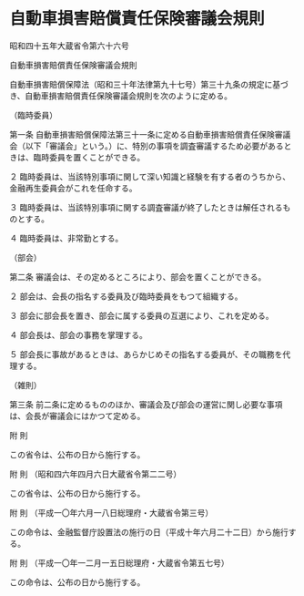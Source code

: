 # 自動車損害賠償責任保険審議会規則

昭和四十五年大蔵省令第六十六号

自動車損害賠償責任保険審議会規則

自動車損害賠償保障法（昭和三十年法律第九十七号）第三十九条の規定に基づき、自動車損害賠償責任保険審議会規則を次のように定める。

（臨時委員）

第一条 自動車損害賠償保障法第三十一条に定める自動車損害賠償責任保険審議会（以下「審議会」という。）に、特別の事項を調査審議するため必要があるときは、臨時委員を置くことができる。

２ 臨時委員は、当該特別事項に関して深い知識と経験を有する者のうちから、金融再生委員会がこれを任命する。

３ 臨時委員は、当該特別事項に関する調査審議が終了したときは解任されるものとする。

４ 臨時委員は、非常勤とする。

（部会）

第二条 審議会は、その定めるところにより、部会を置くことができる。

２ 部会は、会長の指名する委員及び臨時委員をもつて組織する。

３ 部会に部会長を置き、部会に属する委員の互選により、これを定める。

４ 部会長は、部会の事務を掌理する。

５ 部会長に事故があるときは、あらかじめその指名する委員が、その職務を代理する。

（雑則）

第三条 前二条に定めるもののほか、審議会及び部会の運営に関し必要な事項は、会長が審議会にはかつて定める。

附 則

この省令は、公布の日から施行する。

附 則 （昭和四六年四月六日大蔵省令第二二号）

この省令は、公布の日から施行する。

附 則 （平成一〇年六月一八日総理府・大蔵省令第三号）

この命令は、金融監督庁設置法の施行の日（平成十年六月二十二日）から施行する。

附 則 （平成一〇年一二月一五日総理府・大蔵省令第五七号）

この命令は、公布の日から施行する。
